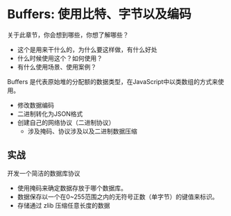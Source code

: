 # Buffers: 使用比特、字节以及编码

关于此章节，你会想到哪些，你想了解哪些？

- 这个是用来干什么的，为什么要这样做，有什么好处
- 什么时候使用这个？如何使用？
- 有什么使用场景、使用案例？

Buffers 是代表原始堆的分配额的数据类型，在JavaScript中以类数组的方式来使用。

- 修改数据编码
- 二进制转化为JSON格式
- 创建自己的网络协议（二进制协议）
  - 涉及掩码、协议涉及以及二进制数据压缩

## 实战

开发一个简洁的数据库协议

- 使用掩码来确定数据存放于哪个数据库。
- 数据保存以一个在0~255范围之内的无符号正数（单字节）的键值来标识。
- 存储通过 zlib 压缩任意长度的数据
